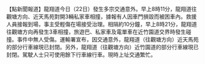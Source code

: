 【點新聞報道】龍翔道今日（22日）發生多宗交通意外。早上8時11分，龍翔道往觀塘方向、近天馬苑對開3輛私家車相撞，據報有人因車門損毀而被困車內。救援人員接報到場，事主受輕傷在場接受治理。相隔約10分鐘，早上8時21分，龍翔道往觀塘方向再發生3車相撞，旅遊巴、私家車及電單車在近竹園道交界時發生碰撞。事件中無人受傷。運輸署宣布，因交通意外，龍翔道（往觀塘方向）近天馬苑的部分行車線現已封閉。另外，龍翔道（往觀塘方向）近竹園道的部分行車線現已封閉。駕駛人士只可使用餘下行車線行車。現時上址交通繁忙。